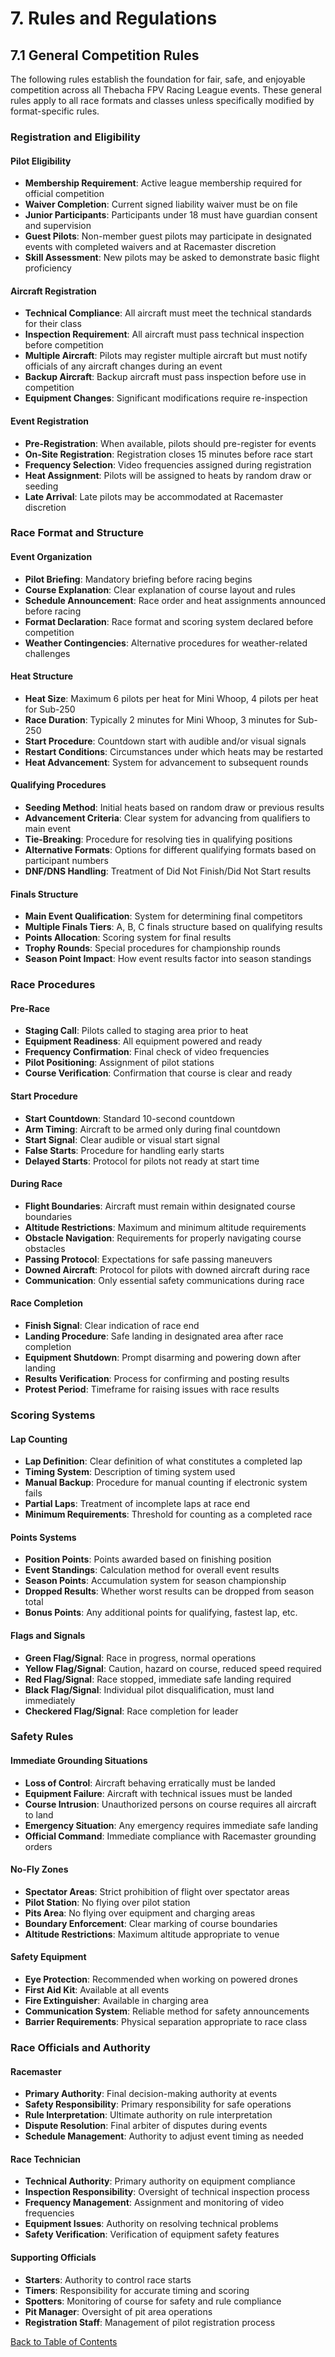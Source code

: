 # 7. Rules and Regulations

## 7.1 General Competition Rules

The following rules establish the foundation for fair, safe, and enjoyable competition across all Thebacha FPV Racing League events. These general rules apply to all race formats and classes unless specifically modified by format-specific rules.

### Registration and Eligibility

#### Pilot Eligibility

- **Membership Requirement**: Active league membership required for official competition  
- **Waiver Completion**: Current signed liability waiver must be on file  
- **Junior Participants**: Participants under 18 must have guardian consent and supervision  
- **Guest Pilots**: Non-member guest pilots may participate in designated events with completed waivers and at Racemaster discretion  
- **Skill Assessment**: New pilots may be asked to demonstrate basic flight proficiency  

#### Aircraft Registration

- **Technical Compliance**: All aircraft must meet the technical standards for their class  
- **Inspection Requirement**: All aircraft must pass technical inspection before competition  
- **Multiple Aircraft**: Pilots may register multiple aircraft but must notify officials of any aircraft changes during an event  
- **Backup Aircraft**: Backup aircraft must pass inspection before use in competition  
- **Equipment Changes**: Significant modifications require re-inspection  

#### Event Registration

- **Pre-Registration**: When available, pilots should pre-register for events  
- **On-Site Registration**: Registration closes 15 minutes before race start  
- **Frequency Selection**: Video frequencies assigned during registration  
- **Heat Assignment**: Pilots will be assigned to heats by random draw or seeding  
- **Late Arrival**: Late pilots may be accommodated at Racemaster discretion  

### Race Format and Structure

#### Event Organization

- **Pilot Briefing**: Mandatory briefing before racing begins  
- **Course Explanation**: Clear explanation of course layout and rules  
- **Schedule Announcement**: Race order and heat assignments announced before racing  
- **Format Declaration**: Race format and scoring system declared before competition  
- **Weather Contingencies**: Alternative procedures for weather-related challenges  

#### Heat Structure

- **Heat Size**: Maximum 6 pilots per heat for Mini Whoop, 4 pilots per heat for Sub-250  
- **Race Duration**: Typically 2 minutes for Mini Whoop, 3 minutes for Sub-250  
- **Start Procedure**: Countdown start with audible and/or visual signals  
- **Restart Conditions**: Circumstances under which heats may be restarted  
- **Heat Advancement**: System for advancement to subsequent rounds  

#### Qualifying Procedures

- **Seeding Method**: Initial heats based on random draw or previous results  
- **Advancement Criteria**: Clear system for advancing from qualifiers to main event  
- **Tie-Breaking**: Procedure for resolving ties in qualifying positions  
- **Alternative Formats**: Options for different qualifying formats based on participant numbers  
- **DNF/DNS Handling**: Treatment of Did Not Finish/Did Not Start results  

#### Finals Structure

- **Main Event Qualification**: System for determining final competitors  
- **Multiple Finals Tiers**: A, B, C finals structure based on qualifying results  
- **Points Allocation**: Scoring system for final results  
- **Trophy Rounds**: Special procedures for championship rounds  
- **Season Point Impact**: How event results factor into season standings  

### Race Procedures

#### Pre-Race

- **Staging Call**: Pilots called to staging area prior to heat  
- **Equipment Readiness**: All equipment powered and ready  
- **Frequency Confirmation**: Final check of video frequencies  
- **Pilot Positioning**: Assignment of pilot stations  
- **Course Verification**: Confirmation that course is clear and ready  

#### Start Procedure

- **Start Countdown**: Standard 10-second countdown  
- **Arm Timing**: Aircraft to be armed only during final countdown  
- **Start Signal**: Clear audible or visual start signal  
- **False Starts**: Procedure for handling early starts  
- **Delayed Starts**: Protocol for pilots not ready at start time  

#### During Race

- **Flight Boundaries**: Aircraft must remain within designated course boundaries  
- **Altitude Restrictions**: Maximum and minimum altitude requirements  
- **Obstacle Navigation**: Requirements for properly navigating course obstacles  
- **Passing Protocol**: Expectations for safe passing maneuvers  
- **Downed Aircraft**: Protocol for pilots with downed aircraft during race  
- **Communication**: Only essential safety communications during race  

#### Race Completion

- **Finish Signal**: Clear indication of race end  
- **Landing Procedure**: Safe landing in designated area after race completion  
- **Equipment Shutdown**: Prompt disarming and powering down after landing  
- **Results Verification**: Process for confirming and posting results  
- **Protest Period**: Timeframe for raising issues with race results  

### Scoring Systems

#### Lap Counting

- **Lap Definition**: Clear definition of what constitutes a completed lap  
- **Timing System**: Description of timing system used  
- **Manual Backup**: Procedure for manual counting if electronic system fails  
- **Partial Laps**: Treatment of incomplete laps at race end  
- **Minimum Requirements**: Threshold for counting as a completed race  

#### Points Systems

- **Position Points**: Points awarded based on finishing position  
- **Event Standings**: Calculation method for overall event results  
- **Season Points**: Accumulation system for season championship  
- **Dropped Results**: Whether worst results can be dropped from season total  
- **Bonus Points**: Any additional points for qualifying, fastest lap, etc.  

#### Flags and Signals

- **Green Flag/Signal**: Race in progress, normal operations  
- **Yellow Flag/Signal**: Caution, hazard on course, reduced speed required  
- **Red Flag/Signal**: Race stopped, immediate safe landing required  
- **Black Flag/Signal**: Individual pilot disqualification, must land immediately  
- **Checkered Flag/Signal**: Race completion for leader  

### Safety Rules

#### Immediate Grounding Situations

- **Loss of Control**: Aircraft behaving erratically must be landed  
- **Equipment Failure**: Aircraft with technical issues must be landed  
- **Course Intrusion**: Unauthorized persons on course requires all aircraft to land  
- **Emergency Situation**: Any emergency requires immediate safe landing  
- **Official Command**: Immediate compliance with Racemaster grounding orders  

#### No-Fly Zones

- **Spectator Areas**: Strict prohibition of flight over spectator areas  
- **Pilot Station**: No flying over pilot station  
- **Pits Area**: No flying over equipment and charging areas  
- **Boundary Enforcement**: Clear marking of course boundaries  
- **Altitude Restrictions**: Maximum altitude appropriate to venue  

#### Safety Equipment

- **Eye Protection**: Recommended when working on powered drones  
- **First Aid Kit**: Available at all events  
- **Fire Extinguisher**: Available in charging area  
- **Communication System**: Reliable method for safety announcements  
- **Barrier Requirements**: Physical separation appropriate to race class  

### Race Officials and Authority

#### Racemaster

- **Primary Authority**: Final decision-making authority at events  
- **Safety Responsibility**: Primary responsibility for safe operations  
- **Rule Interpretation**: Ultimate authority on rule interpretation  
- **Dispute Resolution**: Final arbiter of disputes during events  
- **Schedule Management**: Authority to adjust event timing as needed  

#### Race Technician

- **Technical Authority**: Primary authority on equipment compliance  
- **Inspection Responsibility**: Oversight of technical inspection process  
- **Frequency Management**: Assignment and monitoring of video frequencies  
- **Equipment Issues**: Authority on resolving technical problems  
- **Safety Verification**: Verification of equipment safety features  

#### Supporting Officials

- **Starters**: Authority to control race starts  
- **Timers**: Responsibility for accurate timing and scoring  
- **Spotters**: Monitoring of course for safety and rule compliance  
- **Pit Manager**: Oversight of pit area operations  
- **Registration Staff**: Management of pilot registration process  

[Back to Table of Contents](contents.md)
